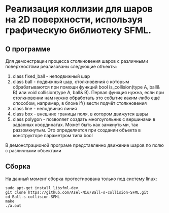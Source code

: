# Реализация коллизии для шаров на 2D поверхности, используя графическую библиотеку SFML.

## О программе

Для демонстрации процесса столкновения шаров с различными поверхностями реализованы следующие объекты:

1) class fixed_ball - неподвижный шар
2) class ball - подвижный шар, столкновения с которым обрабатываются при помощи функций bool is_collision(type A, ball& B) или void collision(type A, ball& B). Первая функция нужна, если при столкновении нам нужно обработать это событие каким-либо ещё способом, например, в блоке if() вести подчёт столкновения
3) class line - неподвиная линия
4) class box - внешние границы поля, в котором движутся шары
5) class polygon - позволяет создать многоугольник с вершинами в заданных координатах. Может быть как замкнутыми, так раззомкнутым. Это определяется при создании объекта в конструкторе параметром типа bool

В демонстрационой програме представленно движение шаров по полю с различными объектами

## Сборка
На данный момент сборка протестирована только под систему linux:
```
sudo apt-get install libsfml-dev
git clone https://github.com/Asel-Niu/Ball-s-collision-SFML.git
cd Ball-s-collision-SFML
make
./a.out
```
